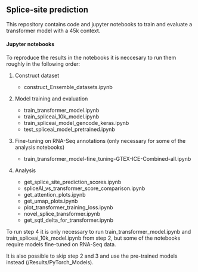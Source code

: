 ## Splice-site prediction

This repository contains code and jupyter notebooks to train and evaluate a transformer model with a 45k context.

#### Jupyter notebooks
To reproduce the results in the notebooks it is neccesary to run them roughly in the following order:

1. Construct dataset
    * construct_Ensemble_datasets.ipynb

2. Model training and evaluation
    * train_transformer_model.ipynb
    * train_spliceai_10k_model.ipynb
    * train_spliceai_model_gencode_keras.ipynb
    * test_spliceai_model_pretrained.ipynb
  
3. Fine-tuning on RNA-Seq annotations (only necessary for some of the analysis notebooks)
   * train_transformer_model-fine_tuning-GTEX-ICE-Combined-all.ipynb

4. Analysis
    * get_splice_site_prediction_scores.ipynb
    * spliceAI_vs_transformer_score_comparison.ipynb
    * get_attention_plots.ipynb
    * get_umap_plots.ipynb
    * plot_transformer_training_loss.ipynb
    * novel_splice_transformer.ipynb
    * get_sqtl_delta_for_transformer.ipynb

To run step 4 it is only necessary to run train_transformer_model.ipynb and train_spliceai_10k_model.ipynb from step 2, but some of the notebooks require models fine-tuned on RNA-Seq data.

It is also possible to skip step 2 and 3 and use the pre-trained models instead (/Results/PyTorch_Models).
